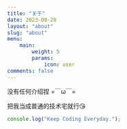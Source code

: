 ```yaml
---
title: "关于"
date: 2023-08-28
layout: "about"
slug: "about"
menu:
    main:
        weight: 5
        params: 
            icon: user
comments: false
---
```


没有任何介绍捏 =￣ω￣=  

把我当成普通的技术宅就行😘

```javascript
console.log("Keep Coding Everyday.");
```
